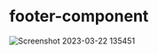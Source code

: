 # footer-component
![Screenshot 2023-03-22 135451](https://user-images.githubusercontent.com/117558233/226845696-67c7cbd6-397a-4ff5-9d6d-a8536dd53ddd.png)
